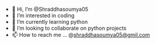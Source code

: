 - 👋 Hi, I’m @Shraddhasoumya05
- 👀 I’m interested in coding
- 🌱 I’m currently learning python
- 💞️ I’m looking to collaborate on python projects
- 📫 How to reach me ... @shraddhasoumya05@gmil.com

<!---
Shraddhasoumya05/Shraddhasoumya05 is a ✨ special ✨ repository because its `README.md` (this file) appears on your GitHub profile.
You can click the Preview link to take a look at your changes.
--->
